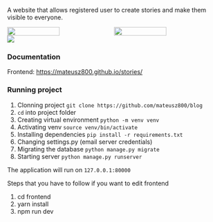
A website that allows registered user to create stories and make them visible to everyone.
<div style="display:flex;">
<img style='float:left align-self:flex-start' width='49%' src='https://user-images.githubusercontent.com/44299056/78504852-d6f9ed00-776f-11ea-9dbb-c55a5bd4423e.png'/>
<img style='float:left' width='49%' src='https://user-images.githubusercontent.com/44299056/78504894-2809e100-7770-11ea-917a-8647536f634a.png'/>
</div>
 <img src='https://user-images.githubusercontent.com/44299056/78504800-94381500-776f-11ea-9ab3-ead3481b34aa.png'/>

### Documentation
Frontend:
 https://mateusz800.github.io/stories/

### Running project
1. Clonning project ```git clone https://github.com/mateusz800/blog```
2. ``` cd ``` into project folder
4. Creating virtual environment ```python -m venv venv```
5. Activating venv ```source venv/bin/activate```
6. Installing dependencies ``` pip install -r requirements.txt ```
7. Changing settings.py (email server credentials)
3. Migrating the database ```python manage.py migrate```
4. Starting server ```python manage.py runserver```

The application will run on ```127.0.0.1:80000```


Steps that you have to follow if you want to edit frontend
1. cd frontend
2. yarn install
3. npm run dev
